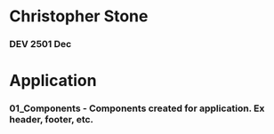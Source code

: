 # Christopher Stone
### DEV 2501 Dec

# Application
### 01_Components - Components created for application. Ex header, footer, etc.
